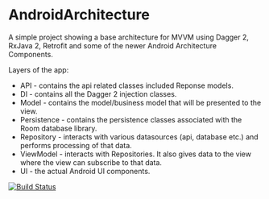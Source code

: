 # AndroidArchitecture

A simple project showing a base architecture for MVVM using Dagger 2, RxJava 2, Retrofit and some of the newer Android Architecture Components.

Layers of the app:
 * API - contains the api related classes included Reponse models.
 * DI - contains all the Dagger 2 injection classes.
 * Model - contains the model/business model that will be presented to the view.
 * Persistence - contains the persistence classes associated with the Room database library.
 * Repository - interacts with various datasources (api, database etc.) and performs processing of that data.
 * ViewModel - interacts with Repositories. It also gives data to the view where the view can subscribe to that data.
 * UI - the actual Android UI components.
 
[![Build Status](https://travis-ci.org/rs146/AndroidArchitecture.svg?branch=master)](https://travis-ci.org/rs146/AndroidArchitecture)
